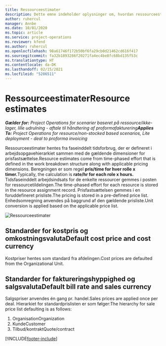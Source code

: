 ```yaml
---
title: Ressourceestimater
description: Dette emne indeholder oplysninger om, hvordan ressourceestimater beregnes i Project Operations.
author: ruhercul
manager: Annbe
ms.date: 10/01/2020
ms.topic: article
ms.service: project-operations
ms.reviewer: kfend
ms.author: ruhercul
ms.openlocfilehash: 98a61746f172b50bf6fa29cb0d21462cd616f417
ms.sourcegitcommit: fa32b1893286f20271fa4ec4be8fc68bd135f53c
ms.translationtype: HT
ms.contentlocale: da-DK
ms.lasthandoff: 02/15/2021
ms.locfileid: "5286511"
---
```

# <a name="resource-estimates"></a><span data-ttu-id="190b5-103">Ressourceestimater</span><span class="sxs-lookup"><span data-stu-id="190b5-103">Resource estimates</span></span>

<span data-ttu-id="190b5-104">_**Gælder for:** Project Operations for scenarier baseret på ressource/ikke-lager, lille udrulning - aftale til håndtering af proformafakturering_</span><span class="sxs-lookup"><span data-stu-id="190b5-104">_**Applies To:** Project Operations for resource/non-stocked based scenarios, Lite deployment - deal to proforma invoicing_</span></span>

<span data-ttu-id="190b5-105">Ressourceestimater hentes fra faseinddelt tidsforbrug, der er defineret i arbejdsopgavehierarkiet sammen med de gældende dimensioner for prisfastsættelse.</span><span class="sxs-lookup"><span data-stu-id="190b5-105">Resource estimates come from time-phased effort that is defined in the work breakdown structure along with applicable pricing dimensions.</span></span> <span data-ttu-id="190b5-106">Beregningen er som regel **pris/time for hver rolle x timer.**</span><span class="sxs-lookup"><span data-stu-id="190b5-106">Typically, the calculation is **rate/hr for each role x hours.**</span></span> <span data-ttu-id="190b5-107">Tidsfaseinddelt arbejdsindsats for de enkelte ressourcer gemmes i posten for ressourcetildelingen.</span><span class="sxs-lookup"><span data-stu-id="190b5-107">The time-phased effort for each resource is stored in the resource assignment record.</span></span> <span data-ttu-id="190b5-108">Prisfastsættelsen gemmes i en foruddefineret prisliste.</span><span class="sxs-lookup"><span data-stu-id="190b5-108">The pricing is stored in a pre-defined price list.</span></span> <span data-ttu-id="190b5-109">Enhedsomregning anvendes på baggrund af den gældende prisliste.</span><span class="sxs-lookup"><span data-stu-id="190b5-109">Unit conversion is applied based on the applicable price list.</span></span>

![Ressourceestimater](./media/navigation12.png)

## <a name="default-cost-price-and-cost-currency"></a><span data-ttu-id="190b5-111">Standarder for kostpris og omkostningsvaluta</span><span class="sxs-lookup"><span data-stu-id="190b5-111">Default cost price and cost currency</span></span>

<span data-ttu-id="190b5-112">Kostpriser hentes som standard fra afdelingen.</span><span class="sxs-lookup"><span data-stu-id="190b5-112">Cost prices are defaulted from the Organizational Unit.</span></span>

## <a name="default-bill-rate-and-sales-currency"></a><span data-ttu-id="190b5-113">Standarder for faktureringshyppighed og salgsvaluta</span><span class="sxs-lookup"><span data-stu-id="190b5-113">Default bill rate and sales currency</span></span>

<span data-ttu-id="190b5-114">Salgspriser anvendes én gang pr. handel.</span><span class="sxs-lookup"><span data-stu-id="190b5-114">Sales prices are applied once per deal.</span></span> <span data-ttu-id="190b5-115">Hierarkiet for standardprislisten er som følger:</span><span class="sxs-lookup"><span data-stu-id="190b5-115">The hierarchy for sale price list defaulting is as follows:</span></span>

1. <span data-ttu-id="190b5-116">Organisation</span><span class="sxs-lookup"><span data-stu-id="190b5-116">Organization</span></span>
2. <span data-ttu-id="190b5-117">Kunde</span><span class="sxs-lookup"><span data-stu-id="190b5-117">Customer</span></span>
3. <span data-ttu-id="190b5-118">Tilbud/kontrakt</span><span class="sxs-lookup"><span data-stu-id="190b5-118">Quote/contract</span></span>


[!INCLUDE[footer-include](../includes/footer-banner.md)]